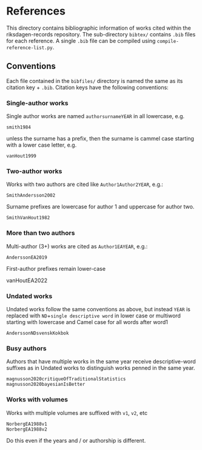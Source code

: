 # References

This directory contains bibliographic information of works cited within the riksdagen-records repository. The sub-directory `bibtex/` contains `.bib` files for each reference. A single `.bib` file can be compiled using `compile-reference-list.py`.


## Conventions

Each file contained in the `bibfiles/` directory is named the same as its citation key + `.bib`. Citation keys have the following conventions:

### Single-author works

Single author works are named `authorsurnameYEAR` in all lowercase, e.g.

	smith1984

unless the surname has a prefix, then the surname is cammel case starting with a lower case letter, e.g.

	vanHout1999


### Two-author works

Works with two authors are cited like `Author1Author2YEAR`, e.g.:

	SmithAndersson2002

Surname prefixes are lowercase for author 1 and uppercase for author two.

	SmithVanHout1982


### More than two authors

Multi-author (3+) works are cited as `Author1EAYEAR`, e.g.:

	AnderssonEA2019

First-author prefixes remain lower-case

vanHoutEA2022


### Undated works

Undated works follow the same conventions as above, but instead `YEAR` is replaced with `ND`+`single descriptive word` in lower case or multiword starting with lowercase and Camel case for all words after word1

	AnderssonNDsvenskKokbok 


### Busy authors

Authors that have multiple works in the same year receive descriptive-word suffixes as in Undated works to distinguish works penned in the same year.

	magnusson2020critiqueOfTraditionalStatistics
	magnusson2020bayesianIsBetter


### Works with volumes

Works with multiple volumes are suffixed with `v1`, `v2`, etc

	NorbergEA1988v1
	NorbergEA1988v2

Do this even if the years and / or authorship is different.